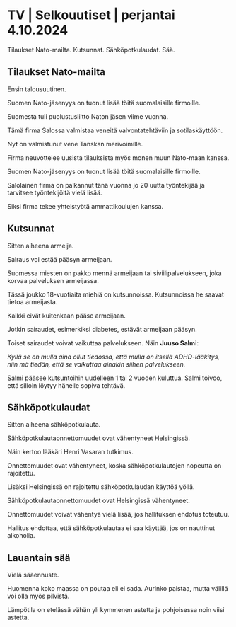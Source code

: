 # TV \| Selkouutiset \| perjantai 4.10.2024

Tilaukset Nato-mailta. Kutsunnat. Sähköpotkulaudat. Sää.

## Tilaukset Nato-mailta

Ensin talousuutinen.

Suomen Nato-jäsenyys on tuonut lisää töitä suomalaisille firmoille.

Suomesta tuli puolustusliitto Naton jäsen viime vuonna.

Tämä firma Salossa valmistaa veneitä valvontatehtäviin ja sotilaskäyttöön.

Nyt on valmistunut vene Tanskan merivoimille.

Firma neuvottelee uusista tilauksista myös monen muun Nato-maan kanssa.

Suomen Nato-jäsenyys on tuonut lisää töitä suomalaisille firmoille.

Salolainen firma on palkannut tänä vuonna jo 20 uutta työntekijää ja tarvitsee työntekijöitä vielä lisää.

Siksi firma tekee yhteistyötä ammattikoulujen kanssa.

## Kutsunnat

Sitten aiheena armeija.

Sairaus voi estää pääsyn armeijaan.

Suomessa miesten on pakko mennä armeijaan tai siviilipalvelukseen, joka korvaa palveluksen armeijassa.

Tässä joukko 18-vuotiaita miehiä on kutsunnoissa. Kutsunnoissa he saavat tietoa armeijasta.

Kaikki eivät kuitenkaan pääse armeijaan.

Jotkin sairaudet, esimerkiksi diabetes, estävät armeijaan pääsyn.

Toiset sairaudet voivat vaikuttaa palvelukseen. Näin **Juuso Salmi**:

*Kyllä se on mulla aina ollut tiedossa, että mulla on itsellä ADHD-lääkitys, niin mä tiedän, että se vaikuttaa ainakin siihen palvelukseen.*

Salmi pääsee kutsuntoihin uudelleen 1 tai 2 vuoden kuluttua. Salmi toivoo, että silloin löytyy hänelle sopiva tehtävä.

## Sähköpotkulaudat

Sitten aiheena sähköpotkulauta.

Sähköpotkulautaonnettomuudet ovat vähentyneet Helsingissä.

Näin kertoo lääkäri Henri Vasaran tutkimus.

Onnettomuudet ovat vähentyneet, koska sähköpotkulautojen nopeutta on rajoitettu.

Lisäksi Helsingissä on rajoitettu sähköpotkulaudan käyttöä yöllä.

Sähköpotkulautaonnettomuudet ovat Helsingissä vähentyneet.

Onnettomuudet voivat vähentyä vielä lisää, jos hallituksen ehdotus toteutuu.

Hallitus ehdottaa, että sähköpotkulautaa ei saa käyttää, jos on nauttinut alkoholia.

## Lauantain sää

Vielä sääennuste.

Huomenna koko maassa on poutaa eli ei sada. Aurinko paistaa, mutta välillä voi olla myös pilvistä.

Lämpötila on etelässä vähän yli kymmenen astetta ja pohjoisessa noin viisi astetta.

